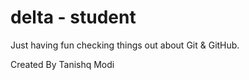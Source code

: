 # delta - student

Just having fun checking things out about Git &amp; GitHub.

Created By Tanishq Modi
